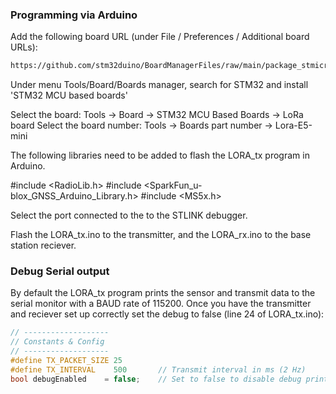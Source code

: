 ### Programming via Arduino

Add the following board URL (under File / Preferences / Additional board URLs):

```txt
https://github.com/stm32duino/BoardManagerFiles/raw/main/package_stmicroelectronics_index.json
```
Under menu Tools/Board/Boards manager, search for STM32 and install 'STM32 MCU based boards'

Select the board: Tools -> Board -> STM32 MCU Based Boards -> LoRa board
Select the board number: Tools -> Boards part number -> Lora-E5-mini

The following libraries need to be added to flash the LORA_tx program in Arduino.

#include <RadioLib.h>
#include <SparkFun_u-blox_GNSS_Arduino_Library.h>
#include <MS5x.h>

Select the port connected to the to the STLINK debugger.

Flash the LORA_tx.ino to the transmitter, and the LORA_rx.ino to the base station reciever. 

### Debug Serial output

By default the LORA_tx program prints the sensor and transmit data to the serial monitor with a BAUD rate of 115200. Once you have the transmitter and reciever set up correctly set the debug to false (line 24 of LORA_tx.ino):

```cpp
// -------------------
// Constants & Config
// -------------------
#define TX_PACKET_SIZE 25
#define TX_INTERVAL    500       // Transmit interval in ms (2 Hz)
bool debugEnabled    = false;    // Set to false to disable debug prints via serial
```
